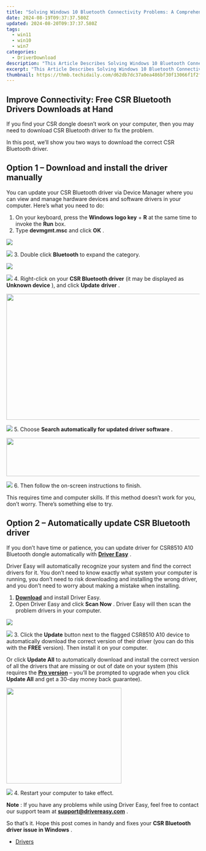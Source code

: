 ```yaml
---
title: "Solving Windows 10 Bluetooth Connectivity Problems: A Comprehensive Guide"
date: 2024-08-19T09:37:37.580Z
updated: 2024-08-20T09:37:37.580Z
tags:
  - win11
  - win10
  - win7
categories:
  - DriverDownload
description: "This Article Describes Solving Windows 10 Bluetooth Connectivity Problems: A Comprehensive Guide"
excerpt: "This Article Describes Solving Windows 10 Bluetooth Connectivity Problems: A Comprehensive Guide"
thumbnail: https://thmb.techidaily.com/d62db7dc37a0ea486bf30f13066f1f2f1060eddc2d95bbca5778077eceeabf38.jpg
---
```


## Improve Connectivity: Free CSR Bluetooth Drivers Downloads at Hand

If you find your CSR dongle doesn’t work on your computer, then you may need to download CSR Bluetooth driver to fix the problem.

 In this post, we’ll show you two ways to download the correct CSR Bluetooth driver.

## **Option 1 –** **Download and install the driver manually**

 You can update your CSR Bluetooth driver via Device Manager where you can view and manage hardware devices and software drivers in your computer. Here’s what you need to do:

1. On your keyboard, press the **Windows logo key** \+ **R** at the same time to invoke the **Run** box.
2. Type **devmgmt.msc** and click **OK** .  
<!-- affiliate ads begin -->
<a href="https://secure.2checkout.com/order/checkout.php?PRODS=37100474&QTY=1&AFFILIATE=108875&CART=1"><img src="https://awario.com/images/pages/index/img-leads-1280@1x.avif" border="0"></a>
<!-- affiliate ads end -->
![](https://images.drivereasy.com/wp-content/uploads/2019/07/device-manager-2.jpg)
3. Double click **Bluetooth** to expand the category.  
<!-- affiliate ads begin -->
<a href="https://estore.winxdvd.com/order/checkout.php?PRODS=4612444&QTY=1&AFFILIATE=108875&CART=1"><img src="https://www.winxdvd.com/affiliate/new-banner/pt-728x90.jpg" border="0"></a>
<!-- affiliate ads end -->
![](https://images.drivereasy.com/wp-content/uploads/2018/11/img_5be13adaeb501.jpg)
4. Right-click on your **CSR Bluetooth driver** (it may be displayed as **Unknown device** ), and click **Update** **driver** .  
<!-- affiliate ads begin -->
<a href="https://ursime.pxf.io/c/5597632/2092236/16384" target="_top" id="2092236"><img src="//a.impactradius-go.com/display-ad/16384-2092236" border="0" alt="" width="1920" height="329"/></a><img height="0" width="0" src="https://imp.pxf.io/i/5597632/2092236/16384" style="position:absolute;visibility:hidden;" border="0" />
<!-- affiliate ads end -->
![](https://images.drivereasy.com/wp-content/uploads/2018/11/img_5be13c8c01780.jpg)
5. Choose **Search automatically for updated driver software** .  
<!-- affiliate ads begin -->
<a href="https://imp.i110150.net/c/5597632/924299/11305" target="_top" id="924299"><img src="//a.impactradius-go.com/display-ad/11305-924299" border="0" alt="" width="520" height="100"/></a>
<!-- affiliate ads end -->
![](https://images.drivereasy.com/wp-content/uploads/2018/11/img_5be13cd36976a.jpg)
6. Then follow the on-screen instructions to finish.

 This requires time and computer skills. If this method doesn’t work for you, don’t worry. There’s something else to try.

## **Option 2 – Automatically update CSR Bluetooth driver**

 If you don’t have time or patience, you can update driver for CSR8510 A10 Bluetooth dongle automatically with **[Driver Easy](https://tools.techidaily.com/drivereasy/download/)**  .

 Driver Easy will automatically recognize your system and find the correct drivers for it. You don’t need to know exactly what system your computer is running, you don’t need to risk downloading and installing the wrong driver, and you don’t need to worry about making a mistake when installing.

1. **[Download](https://tools.techidaily.com/drivereasy/download/)** [](https://tools.techidaily.com/drivereasy/download/) and install Driver Easy.
2. Open Driver Easy and click **Scan Now** . Driver Easy will then scan the problem drivers in your computer.  
<!-- affiliate ads begin -->
<a href="https://secure.2checkout.com/order/checkout.php?PRODS=4940317&QTY=1&AFFILIATE=108875&CART=1"><img src="https://secure.avangate.com/images/merchant/333ac5d90817d69113471fbb6e531bee/sps-partnership-728x90eng.png" border="0"></a>
<!-- affiliate ads end -->
![](https://images.drivereasy.com/wp-content/uploads/2019/09/11.jpg)
3. Click the **Update** button next to the flagged CSR8510 A10 device to automatically download the correct version of their driver (you can do this with the **FREE** version). Then install it on your computer.  

 Or click **Update All** to automatically download and install the correct version of all the drivers that are missing or out of date on your system (this requires the **[Pro version](https://tools.techidaily.com/drivereasy/download/)**  – you’ll be prompted to upgrade when you click **Update All** and get a 30-day money back guarantee).  
<!-- affiliate ads begin -->
<a href="https://united.elfm.net/c/5597632/748964/4704" target="_top" id="748964"><img src="//a.impactradius-go.com/display-ad/4704-748964" border="0" alt="" width="300" height="250"/></a><img height="0" width="0" src="https://united.elfm.net/i/5597632/748964/4704" style="position:absolute;visibility:hidden;" border="0" />
<!-- affiliate ads end -->
![](https://images.drivereasy.com/wp-content/uploads/2019/09/csr.jpg)
4. Restart your computer to take effect.

**Note** : If you have any problems while using Driver Easy, feel free to contact our support team at [**support@drivereasy.com**](https://tools.techidaily.com/drivereasy/download/) .

 So that’s it. Hope this post comes in handy and fixes your **CSR Bluetooth driver issue in Windows** .

* [Drivers](https://tools.techidaily.com/drivereasy/download/)

<ins class="adsbygoogle"
     style="display:block"
     data-ad-format="autorelaxed"
     data-ad-client="ca-pub-7571918770474297"
     data-ad-slot="1223367746"></ins>



<ins class="adsbygoogle"
     style="display:block"
     data-ad-client="ca-pub-7571918770474297"
     data-ad-slot="8358498916"
     data-ad-format="auto"
     data-full-width-responsive="true"></ins>


